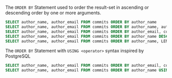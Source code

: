 The `ORDER BY` Statement used to order the result-set in ascending or descending order by one or more arguments.

```sql
SELECT author_name, author_email FROM commits ORDER BY author_name
SELECT author_name, author_email FROM commits ORDER BY author_name, author_email
SELECT author_name, author_email FROM commits ORDER BY author_email, commit_id ASC
SELECT author_name, author_email FROM commits ORDER BY author_name DESC
SELECT author_name, author_email FROM commits ORDER BY author_name, LEN(author_name)
```

The `ORDER BY` Statement with `USING <operator>` syntax inspired by PostgreSQL

```sql
SELECT author_name, author_email FROM commits ORDER BY author_email, commit_id USING <
SELECT author_name, author_email FROM commits ORDER BY author_name USING >
```